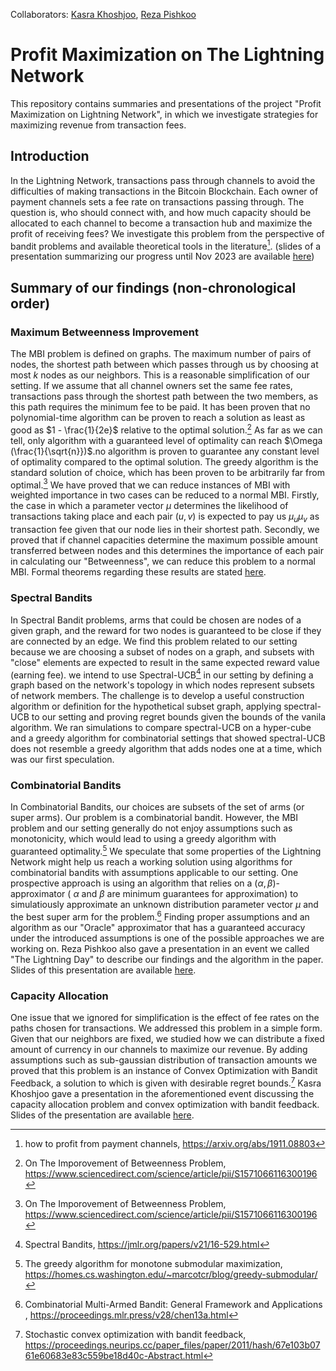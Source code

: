 Collaborators: [Kasra Khoshjoo](mailto:kasrakhoshjoo@gmail.com), [Reza Pishkoo](mailto:pishkoo.reza2001@gmail.com)
# Profit Maximization on The Lightning Network

This repository contains summaries and presentations of the project "Profit Maximization on Lightning Network", in which we investigate strategies for maximizing revenue from transaction fees.

## Introduction
In the Lightning Network, transactions pass through channels to avoid the difficulties of making transactions in the Bitcoin Blockchain. Each owner of payment channels sets a fee rate on transactions passing through. The question is, 
who should connect with, and how much capacity should be allocated to each channel to become a transaction hub and maximize the profit of receiving fees? We investigate this problem from the perspective of bandit problems and available
theoretical tools in the literature[^fn1]. (slides of a presentation summarizing our progress until Nov 2023 are available [here](presentations/november_report.pdf))

## Summary of our findings (non-chronological order)
### Maximum Betweenness Improvement
The MBI problem is defined on graphs. The maximum number of pairs of nodes, the shortest path between which passes through us 
by choosing at most $k$ nodes as our neighbors. This is a reasonable simplification of our setting. If we assume that
all channel owners set the same fee rates, transactions pass through the shortest path between the two members, as this path
requires the minimum fee to be paid. It has been proven that no polynomial-time algorithm can be proven to
reach a solution as least as good as $1 - \frac{1}{2e}$ relative to the optimal solution.[^fn3] As far as we can tell, only algorithm with a guaranteed level of optimality 
can reach $\Omega (\frac{1}{\sqrt{n}})$.no algorithm is proven to guarantee any constant
level of optimality compared to the optimal solution. The greedy algorithm is the standard solution of choice, which has been
proven to be arbitrarily far from optimal.[^fn3] We have proved that we can reduce instances of MBI with weighted importance in two cases can be reduced to a normal MBI.
Firstly, the case in which a parameter vector $\mu$ determines the likelihood of transactions taking place and each pair $(u,v)$ is expected
to pay us $\mu_u\mu_v$ as transaction fee given that our node lies in their shortest path. Secondly, we proved that
if channel capacities determine the maximum possible amount transferred between nodes and this determines the importance of each pair in
calculating our "Betweenness", we can reduce this problem to a normal MBI. Formal theorems regarding these results are stated [here](theorems.pdf).

### Spectral Bandits
In Spectral Bandit problems, arms that could be chosen are nodes of a given graph, and the reward for two nodes is guaranteed to be 
close if they are connected by an edge. We find this problem related to our setting because we are choosing a subset of nodes
on a graph, and subsets with "close" elements are expected to result in the same expected reward value (earning fee). we intend to use Spectral-UCB[^fn2]
in our setting by defining a graph based on the network's topology in which nodes represent subsets of network members. The challenge is to 
develop a useful construction algorithm or definition for the hypothetical subset graph, applying spectral-UCB
to our setting and proving regret bounds given the bounds of the vanila algorithm. We ran simulations to compare spectral-UCB on 
a hyper-cube and a greedy algorithm for combinatorial settings that showed spectral-UCB does not resemble a greedy algorithm that
adds nodes one at a time, which was our first speculation.

### Combinatorial Bandits
In Combinatorial Bandits, our choices are subsets of the set of arms (or super arms). Our problem is 
a combinatorial bandit. However, the MBI problem and our setting generally do not enjoy assumptions such as 
monotonicity, which would lead to using a greedy algorithm with guaranteed optimality.[^fn6] We speculate that
some properties of the Lightning Network might help us reach a working solution using algorithms for combinatorial bandits
with assumptions applicable to our setting. One prospective approach is using an algorithm that relies on a 
$(\alpha, \beta)$-approximator ( $\alpha$ and $\beta$ are minimum guarantees for approximation) to 
simulatiously approximate an unknown distribution parameter vector $\mu$ and the best super arm for the problem.[^fn7] Finding proper assumptions and an algorithm as our "Oracle" approximator that has a guaranteed accuracy under the introduced assumptions is one of the possible approaches we are working on. Reza Pishkoo also gave a presentation in an event we called "The Lightning Day" to describe our findings and the algorithm in the paper. Slides of this presentation are available [here](presentations/alpha-beta_approximation.pdf).

### Capacity Allocation

One issue that we ignored for simplification is the effect of fee rates on the paths chosen for transactions.
We addressed this problem in a simple form. Given that our neighbors are fixed, we studied how we can distribute a fixed amount of currency in our channels to maximize our revenue. By adding assumptions such as sub-gaussian distribution of transaction amounts we proved that this problem is an instance of Convex Optimization with Bandit Feedback, a solution to which is given with desirable regret bounds.[^fn8] Kasra Khoshjoo gave a presentation in the aforementioned event discussing the capacity allocation problem and convex optimization with bandit feedback. Slides of the presentation are available [here](presentations/convex_optimization.pdf).






[^fn1]: how to profit from payment channels, https://arxiv.org/abs/1911.08803
[^fn2]: Spectral Bandits, https://jmlr.org/papers/v21/16-529.html
[^fn3]: On The Imporovement of Betweenness Problem, https://www.sciencedirect.com/science/article/pii/S1571066116300196
[^fn6]: The greedy algorithm for monotone submodular maximization, https://homes.cs.washington.edu/~marcotcr/blog/greedy-submodular/
[^fn7]: Combinatorial Multi-Armed Bandit: General Framework and Applications
, https://proceedings.mlr.press/v28/chen13a.html
[^fn8]: Stochastic convex optimization with bandit feedback, https://proceedings.neurips.cc/paper_files/paper/2011/hash/67e103b0761e60683e83c559be18d40c-Abstract.html
